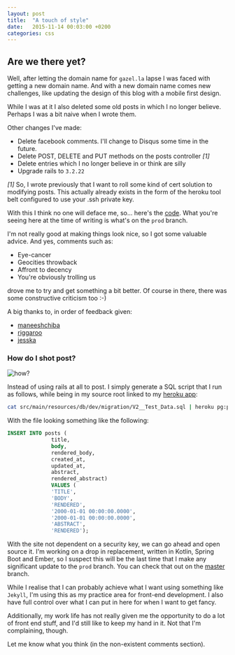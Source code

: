 ```yaml
---
layout: post
title:  "A touch of style"
date:   2015-11-14 00:03:00 +0200
categories: css 
---
```


## Are we there yet? ##

Well, after letting the domain name for `gazel.la` lapse I was faced with
getting a new domain name. And with a new domain name comes new challenges,
like updating the design of this blog with a mobile first design.

While I was at it I also deleted some old posts in which I no longer believe.
Perhaps I was a bit naive when I wrote them.

Other changes I've made:

* Delete facebook comments. I'll change to Disqus some time in the future.
* Delete POST, DELETE and PUT methods on the posts controller <em>[1]</em>
* Delete entries which I no longer believe in or think are silly
* Upgrade rails to `3.2.22`

<em>[1]</em> So, I wrote previously that I want to roll some kind of cert solution
to modifying posts. This actually already exists in the form of the heroku
tool belt configured to use your .ssh private key.

With this I think no one will deface me, so... here's the [code](https://github.com/OryxGazella/blog.frank.soy).
What you're seeing here at the time of writing is what's on the `prod` branch.

I'm not really good at making things look nice, so I got some valuable advice. And yes,
comments such as:

* Eye-cancer
* Geocities throwback
* Affront to decency
* You're obviously trolling us

drove me to try and get something a bit better. Of course in there, there was some constructive criticism too :-)

A big thanks to, in order of feedback given:

* [maneeshchiba](http://maneeshchiba.com/)
* [riggaroo](http://riggaroo.co.za/)
* [jesska](http://jesska.co.za/)


### How do I shot post? ###

![how?](/img/shot_post.jpg)

Instead  of using rails at all to post. I simply generate a SQL script that I
run as follows, while being in my source root linked to my [heroku app](blog-frank-soy.herokuapp.com):

``` bash
cat src/main/resources/db/dev/migration/V2__Test_Data.sql | heroku pg:psql
```

With the file looking something like the following:

``` sql
INSERT INTO posts (
              title,
              body,
              rendered_body,
              created_at,
              updated_at,
              abstract,
              rendered_abstract)
              VALUES (
              'TITLE',
              'BODY',
              'RENDERED',
              '2000-01-01 00:00:00.0000',
              '2000-01-01 00:00:00.0000',
              'ABSTRACT',
              'RENDERED');
```

With the site not dependent on a security key, we can go ahead and open source it.
I'm working on a drop in replacement, written in Kotlin, Spring Boot and Ember, so I suspect this will be the last
time that I make any significant update to the `prod` branch.
You can check that out on the [master](https://github.com/OryxGazella/blog.frank.soy) branch.

While I realise that I can probably achieve what I want using something
like `Jekyll`, I'm using this as my practice area for front-end development. I also have full control over
what I can put in here for when I want to get fancy.

Additionally, my work life has not really given me the opportunity to do a lot of front
end stuff, and I'd still like to keep my hand in it. Not that I'm complaining, though.

Let me know what you think (in the non-existent comments section).
